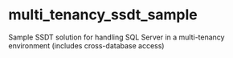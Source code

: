 # multi_tenancy_ssdt_sample
Sample SSDT solution for handling SQL Server in a multi-tenancy environment (includes cross-database access)
